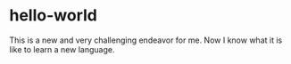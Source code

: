 # hello-world
This is a new and very challenging endeavor for me.
Now I know what it is like to learn a new language.
